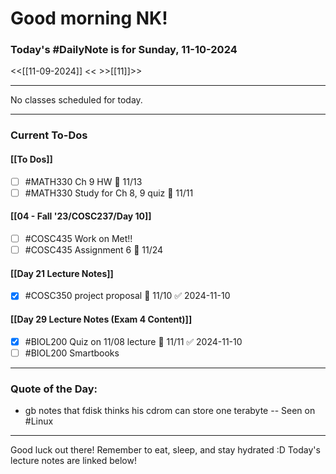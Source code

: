 # Good morning NK!
### Today's #DailyNote is for  Sunday, 11-10-2024

<<[[11-09-2024]] <<
\>>[[11]]>>

------------
No classes scheduled for today.

------------
### Current To-Dos
#### [[To Dos]]
- [ ] #MATH330 Ch 9 HW 📅 11/13 
- [ ] #MATH330 Study for Ch 8, 9 quiz 📅 11/11
#### [[04 - Fall '23/COSC237/Day 10]]
- [ ] #COSC435 Work on Met!!
- [ ] #COSC435 Assignment 6 📅 11/24
#### [[Day 21 Lecture Notes]]
- [x] #COSC350 project proposal 📅 11/10 ✅ 2024-11-10
#### [[Day 29 Lecture Notes (Exam 4 Content)]]
- [x] #BIOL200 Quiz on 11/08 lecture 📅 11/11 ✅ 2024-11-10
- [ ] #BIOL200 Smartbooks

----------
### Quote of the Day:

 * gb notes that fdisk thinks his cdrom can store one terabyte
		-- Seen on #Linux

-------
Good luck out there! Remember to eat, sleep, and stay hydrated :D
Today's lecture notes are linked below!